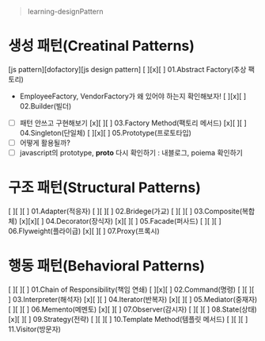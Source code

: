 > learning-designPattern

# 생성 패턴(Creatinal Patterns)
[js pattern][dofactory][js design pattern]
[ ][x][ ] 01.Abstract Factory(추상 팩토리)
  - EmployeeFactory, VendorFactory가 왜 있어야 하는지 확인해보자!
[ ][x][ ] 02.Builder(빌더)
  - [ ] 패턴 안쓰고 구현해보기 
[x][ ][ ] 03.Factory Method(팩토리 메서드)
[x][ ][ ] 04.Singleton(단일체)
[ ][x][ ] 05.Prototype(프로토타입)
  - [ ] 어떻게 활용될까? 
  - [ ] javascript의 prototype, __proto__ 다시 확인하기 
    : 내블로그, poiema 확인하기 

# 구조 패턴(Structural Patterns)
[ ][ ][ ] 01.Adapter(적응자)
[ ][ ][ ] 02.Bridege(가교)
[ ][ ][ ] 03.Composite(복합체)
[x][x][ ] 04.Decorator(장식자)
[x][ ][ ] 05.Facade(퍼사드)
[ ][ ][ ] 06.Flyweight(플라이급)
[x][ ][ ] 07.Proxy(프록시)

# 행동 패턴(Behavioral Patterns)
[ ][ ][ ] 01.Chain of Responsibility(책임 연쇄)
[ ][x][ ] 02.Command(명령)
[ ][ ][ ] 03.Interpreter(해석자)
[x][ ][ ] 04.Iterator(반복자)
[x][ ][ ] 05.Mediator(중재자)
[ ][ ][ ] 06.Memento(메멘토)
[x][ ][ ] 07.Observer(감시자)
[ ][ ][ ] 08.State(상태)
[x][ ][ ] 09.Strategy(전략)
[ ][ ][ ] 10.Template Method(템플릿 메서드)
[ ][ ][ ] 11.Visitor(방문자)